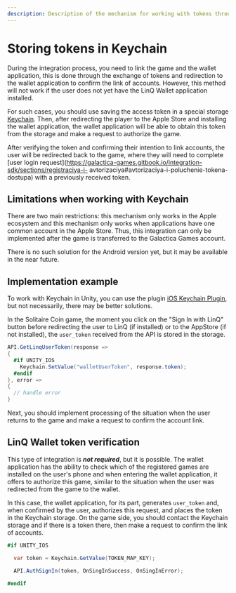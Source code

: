 ```yaml
---
description: Description of the mechanism for working with tokens through Keychain (Apple) for cases when the wallet application has not yet been installed.
---
```


# Storing tokens in Keychain

During the integration process, you need to link the game and the wallet application, this is done through the exchange of tokens and redirection to the wallet application to confirm the link of accounts. However, this method will not work if the user does not yet have the LinQ Wallet application installed.

For such cases, you should use saving the access token in a special storage [Keychain](https://developer.apple.com/documentation/security/keychain\_services). Then, after redirecting the player to the Apple Store and installing the wallet application, the wallet application will be able to obtain this token from the storage and make a request to authorize the game.

After verifying the token and confirming their intention to link accounts, the user will be redirected back to the game, where they will need to complete [user login request](https://galactica-games.gitbook.io/integration-sdk/sections/registraciya-i- avtorizaciya#avtorizaciya-i-poluchenie-tokena-dostupa) with a previously received token.

## Limitations when working with Keychain

There are two main restrictions: this mechanism only works in the Apple ecosystem and this mechanism only works when applications have one common account in the Apple Store. Thus, this integration can only be implemented after the game is transferred to the Galactica Games account.

There is no such solution for the Android version yet, but it may be available in the near future.

## Implementation example

To work with Keychain in Unity, you can use the plugin [iOS Keychain Plugin](https://assetstore.unity.com/packages/3d/characters/ios-keychain-plugin-43083), but not necessarily, there may be better solutions.

In the Solitaire Coin game, the moment you click on the "Sign In with LinQ" button before redirecting the user to LinQ (if installed) or to the AppStore (if not installed), the `user_token` received from the API is stored in the storage.

```csharp
API.GetLinqUserToken(response =>
{
  #if UNITY_IOS
    Keychain.SetValue("walletUserToken", response.token);
  #endif
}, error =>
{
  // handle error
}
```

Next, you should implement processing of the situation when the user returns to the game and make a request to confirm the account link.

## LinQ Wallet token verification

This type of integration is _**not required**_, but it is possible. The wallet application has the ability to check which of the registered games are installed on the user's phone and when entering the wallet application, it offers to authorize this game, similar to the situation when the user was redirected from the game to the wallet.&#x20;

In this case, the wallet application, for its part, generates `user_token` and, when confirmed by the user, authorizes this request, and places the token in the Keychain storage. On the game side, you should contact the Keychain storage and if there is a token there, then make a request to confirm the link of accounts.

```csharp
#if UNITY_IOS

  var token = Keychain.GetValue(TOKEN_MAP_KEY);

  API.AuthSignIn(token, OnSingInSuccess, OnSingInError);

#endif
```
